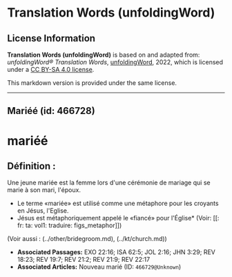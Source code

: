 # Translation Words (unfoldingWord)

## License Information

**Translation Words (unfoldingWord)** is based on and adapted from: _unfoldingWord® Translation Words_, [unfoldingWord](https://unfoldingword.org/utw), 2022, which is licensed under a [CC BY-SA 4.0 license](https://creativecommons.org/licenses/by-sa/4.0/legalcode.en).

This markdown version is provided under the same license.



--------------------------------

## Mariéé (id: 466728)

mariéé
======

Définition :
------------

Une jeune mariée est la femme lors d'une cérémonie de mariage qui se marie à son mari, l'époux.

* Le terme «mariée» est utilisé comme une métaphore pour les croyants en Jésus, l'Eglise.
* Jésus est métaphoriquement appelé le «fiancé» pour l'Église\* (Voir: \[\[: fr: ta: vol1: traduire: figs\_metaphor]])

(Voir aussi : (../other/bridegroom.md), (../kt/church.md))

* **Associated Passages:** EXO 22:16; ISA 62:5; JOL 2:16; JHN 3:29; REV 18:23; REV 19:7; REV 21:2; REV 21:9; REV 22:17
* **Associated Articles:** Nouveau marié (ID: `466729@Unknown`)

